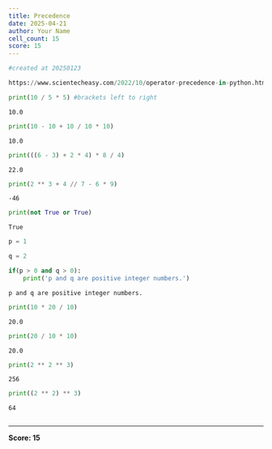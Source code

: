 ```yaml
---
title: Precedence
date: 2025-04-21
author: Your Name
cell_count: 15
score: 15
---
```


```python
#created at 20250123
```


```python
https://www.scientecheasy.com/2022/10/operator-precedence-in-python.html/
```


```python
print(10 / 5 * 5) #brackets left to right

```

    10.0



```python
print(10 - 10 + 10 / 10 * 10) 

```

    10.0



```python
print(((6 - 3) + 2 * 4) * 8 / 4) 
```

    22.0



```python
print(2 ** 3 + 4 // 7 - 6 * 9) 
```

    -46



```python
print(not True or True) 
```

    True



```python
p = 1
```


```python
q = 2
```


```python
if(p > 0 and q > 0):
    print('p and q are positive integer numbers.')

```

    p and q are positive integer numbers.



```python
print(10 * 20 / 10)
```

    20.0



```python
print(20 / 10 * 10)
```

    20.0



```python
print(2 ** 2 ** 3)
```

    256



```python
print((2 ** 2) ** 3)
```

    64



```python

```


---
**Score: 15**